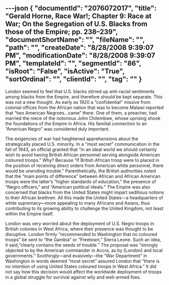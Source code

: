 ---json
{
  "documentId": "2076072017",
  "title": "Gerald Horne, Race War!; Chapter 9: Race at War; On the Segregation of U.S. Blacks from those of the Empire; pp. 238–239",
  "documentShortName": "",
  "fileName": "",
  "path": "",
  "createDate": "8/28/2008 9:39:07 PM",
  "modificationDate": "8/28/2008 9:39:07 PM",
  "templateId": "",
  "segmentId": "86",
  "isRoot": "False",
  "isActive": "True",
  "sortOrdinal": "",
  "clientId": "",
  "tag": ""
}
---

London seemed to feel that U.S. blacks stirred up anti-racist sentiments among blacks from the Empire, and therefore should be kept separate. This was not a new thought. As early as 1920 a “confidential” missive from colonial offices from the African nation that was to become Malawi reported that “two American Negroes…came” there. One of them, a preacher, had married the niece of the notorious John Chilembwe, whose uprising shook the foundations of the Empire in Africa. His familial connection to an “American Negro” was considered duly important.

The exigencies of war had heightened apprehensions about the strategically placed U.S. minority. In a “most secret” communication in the fall of 1943, an official granted that “in an ideal world we should certainly wish to avoid having British African personnel serving alongside American coloured troops.” Why? Because “if British African troop were to placed in the position of receiving direct orders from American white personnel, there would be unending trouble.” Parenthetically, the British authorities noted that the “main points of difference” between African and African American troops were the latter’s “higher standards of education,” the presence of “Negro officers,” and “American political ideals.” The Empire was also concerned that blacks from the United States might impart seditious notions to their African brethren. All this made the United States—a headquarters of white supremacy—more appealing to many Africans and Asians, thus contributing to its growing ability to challenge the United Kingdom, not least within the Empire itself.

London was very worried about the deployment of U.S. Negro troops in British colonies in West Africa, where their presence was thought to be disruptive. London firmly “recommended to Washington that no coloured troops” be sent to “the Gambia” or “Freetown,” Sierra Leone. Such an idea, it said,“clearly contains the seeds of trouble.” The proposal was “strongly objected to by the American commander in Accra, as by [London] and local governments.” Soothingly—and evasively—the “War Department” in Washington in words deemed “most secret” assured London that “there is no intention of using United States coloured troops in West Africa.” It did not say how this decision would affect the worldwide deployment of troops in a global struggle for survival against wily and well-armed foes.
